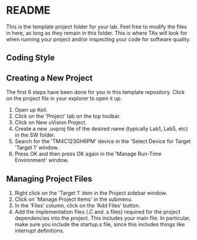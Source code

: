 # README

This is the template project folder for your lab. Feel free to modify the files
in here, as long as they remain in this folder. This is where TAs will look for
when running your project and/or inspecting your code for software quality.

## Coding Style

## Creating a New Project

The first 6 steps have been done for you in this template repository. Click on
the project file in your explorer to open it up.

1. Open up Keil.
2. Click on the 'Project' tab on the top toolbar.
3. Click on New uVision Project.
4. Create a new .uvproj file of the desired name (typically Lab1, Lab5, etc) in the SW folder.
5. Search for the 'TM4C123GH6PM' device in the 'Select Device for Target 'Target 1' window.
6. Press OK and then press OK again in the 'Manage Run-Time Environment' window.

## Managing Project Files

1. Right click on the 'Target 1' item in the Project sidebar window.
2. Click on 'Manage Project Items' in the submenu.
3. In the 'Files' column, click on the 'Add Files' button.
4. Add the implementation files (.C and .s files) required for the project
   dependencies into the project. This includes your main file. In particular,
   make sure you include the startup.s file, since this includes things like
   interrupt definitions.
